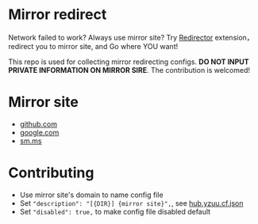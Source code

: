 # Mirror redirect

Network failed to work? Always use mirror site? Try [Redirector](https://github.com/einaregilsson/Redirector) extension，redirect you to mirror site, and Go where YOU want!

This repo is used for collecting mirror redirecting configs. **DO NOT INPUT PRIVATE INFORMATION ON MIRROR SIRE**. The contribution is welcomed!

# Mirror site

 - [github.com](./Github/)
 - [google.com](./Google/)
 - [sm.ms](./SM.MS/)

# Contributing

 - Use mirror site's domain to name config file
 - Set `"description": "[{DIR}] {mirror site}",`, see [hub.yzuu.cf.json](./Github/hub.yzuu.cf.json)
 - Set `"disabled": true,` to make config file disabled default
